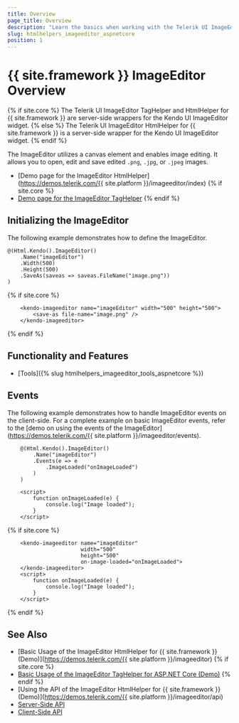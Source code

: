```yaml
---
title: Overview
page_title: Overview
description: "Learn the basics when working with the Telerik UI ImageEditor component for {{ site.framework }}."
slug: htmlhelpers_imageeditor_aspnetcore
position: 1
---
```


# {{ site.framework }} ImageEditor Overview

{% if site.core %}
The Telerik UI ImageEditor TagHelper and HtmlHelper for {{ site.framework }} are server-side wrappers for the Kendo UI ImageEditor widget.
{% else %}
The Telerik UI ImageEditor HtmlHelper for {{ site.framework }} is a server-side wrapper for the Kendo UI ImageEditor widget.
{% endif %}

The ImageEditor utilizes a canvas element and enables image editing. It allows you to open, edit and save edited `.png`, `.jpg`, or `.jpeg` images.

* [Demo page for the ImageEditor HtmlHelper](https://demos.telerik.com/{{ site.platform }}/imageeditor/index)
{% if site.core %}
* [Demo page for the ImageEditor TagHelper](https://demos.telerik.com/aspnet-core/imageeditor/index)
{% endif %}

## Initializing the ImageEditor

The following example demonstrates how to define the ImageEditor.

```HtmlHelper
@(Html.Kendo().ImageEditor()
    .Name("imageEditor")
    .Width(500)
    .Height(500)
    .SaveAs(saveas => saveas.FileName("image.png"))
)
```
{% if site.core %}
```TagHelper
    <kendo-imageeditor name="imageEditor" width="500" height="500">
        <save-as file-name="image.png" />
    </kendo-imageeditor>
```
{% endif %}

## Functionality and Features

* [Tools]({% slug htmlhelpers_imageeditor_tools_aspnetcore %})

## Events

The following example demonstrates how to handle ImageEditor events on the client-side. For a complete example on basic ImageEditor events, refer to the [demo on using the events of the ImageEditor](https://demos.telerik.com/{{ site.platform }}/imageeditor/events).

```HtmlHelper
    @(Html.Kendo().ImageEditor()
        .Name("imageEditor")
        .Events(e => e
            .ImageLoaded("onImageLoaded")
        )
    )

    <script>
        function onImageLoaded(e) {
            console.log("Image loaded");
        }
    </script>
```
{% if site.core %}
```TagHelper
    <kendo-imageeditor name="imageEditor" 
                       width="500" 
                       height="500" 
                       on-image-loaded="onImageLoaded">
    </kendo-imageeditor>
    <script>
        function onImageLoaded(e) {
            console.log("Image loaded");
        }
    </script>
```    
{% endif %}

## See Also

* [Basic Usage of the ImageEditor HtmlHelper for {{ site.framework }} (Demo)](https://demos.telerik.com/{{ site.platform }}/imageeditor)
{% if site.core %}
* [Basic Usage of the ImageEditor TagHelper for ASP.NET Core (Demo)](https://demos.telerik.com/aspnet-core/imageeditor/tag-helper)
{% endif %}
* [Using the API of the ImageEditor HtmlHelper for {{ site.framework }} (Demo)](https://demos.telerik.com/{{ site.platform }}/imageeditor/api)
* [Server-Side API](/api/imageeditor)
* [Client-Side API](https://docs.telerik.com/kendo-ui/api/javascript/ui/imageeditor)
